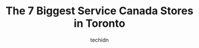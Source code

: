 ---
layout: ampstory
image: https://i0.wp.com/www.auto.or.id/wp-content/uploads/2023/06/service-canada-0-toronto-1686321902.jpeg?resize=640,853
author: techidn
featured: false
description: Toronto, Ontario, Canada is a haven for Service Canada enthusiasts, boasting an impressive array of 7 top-notch establishments. Whether youre a seasoned connoisseur or simply curious to exp
title: The 7 Biggest Service Canada Stores in Toronto
cover:
   title: The 7 Biggest Service Canada Stores in Toronto
   subtitle: AUTO.OR.ID
   background: https://www.auto.or.id/wp-content/uploads/2023/06/service-canada-0-toronto-1686321902.jpeg

pages: 
 - layout: thirds
   top: <h1>#1 Service Canada Centre</h1>
   bottom: "<p>Had a great experience today. Was here to extend the validity of my SIN. Arrived at 7-15. There was already 15-20 people lined up. Luckily for me only about 4-5 to get SI</p>"
   background: https://www.auto.or.id/wp-content/uploads/2023/06/service-canada-1-toronto-1686321904.jpeg
   backgroundblur: true
 - layout: thirds
   top: <h1>#2 Service Canada Center</h1>
   bottom: "<p>5353 Dundas St W, Etobicoke, ON M9B 6H8, Canada</p>"
   background: https://www.auto.or.id/wp-content/uploads/2023/06/service-canada-2-toronto-1686321904.jpeg
   cta:
      link: https://www.auto.or.id/the-7-biggest-service-canada-stores-in-toronto/
      text: The 7 Biggest Service Canada Stores in Toronto
 - layout: thirds
   top: <h1>#3 Service Canada</h1>
   bottom: "<p>1000 Gerrard St E 2nd Floor, Toronto, ON M4M 3G6, Canada</p>"
   background: https://images.unsplash.com/photo-1592032857148-5658283bb67b?ixlib=rb-4.0.3&ixid=MnwxMjA3fDB8MHxwaG90by1wYWdlfHx8fGVufDB8fHx8&auto=format&fit=crop&w=640&h=853&q=80
   cta:
      link: https://www.auto.or.id/the-7-biggest-service-canada-stores-in-toronto/
      text: The 7 Biggest Service Canada Stores in Toronto
 - layout: thirds
   top: <h1>#4 Service Canada Centre</h1>
   bottom: "<p>700 Lawrence Ave W #103-105, North York, ON M6A 3B4, Canada</p>"
   background: https://images.unsplash.com/photo-1594420307680-4e404e105d86?ixlib=rb-4.0.3&ixid=MnwxMjA3fDB8MHxwaG90by1wYWdlfHx8fGVufDB8fHx8&auto=format&fit=crop&w=640&h=853&q=80
   cta:
      link: https://www.auto.or.id/the-7-biggest-service-canada-stores-in-toronto/
      text: The 7 Biggest Service Canada Stores in Toronto
 - layout: thirds
   top: <h1>#5 Service canada</h1>
   bottom: "<p>6877 Goreway Dr #2, Mississauga, ON L4V 1L9, Canada</p>"
   background: https://images.unsplash.com/photo-1596639410348-8470f7fa9f84?ixlib=rb-4.0.3&ixid=MnwxMjA3fDB8MHxwaG90by1wYWdlfHx8fGVufDB8fHx8&auto=format&fit=crop&w=640&h=853&q=80
   cta:
      link: https://www.auto.or.id/the-7-biggest-service-canada-stores-in-toronto/
      text: The 7 Biggest Service Canada Stores in Toronto
 - layout: thirds
   top: <h1>#6 Service Canada Centre</h1>
   bottom: "<p>200 Town Centre Court 1st floor, Scarborough, ON M1P 4X8, Canada</p>"
   background: https://images.unsplash.com/photo-1585416354800-3d15d8801dcd?ixlib=rb-4.0.3&ixid=MnwxMjA3fDB8MHxwaG90by1wYWdlfHx8fGVufDB8fHx8&auto=format&fit=crop&w=640&h=853&q=80
   cta:
      link: https://www.auto.or.id/the-7-biggest-service-canada-stores-in-toronto/
      text: The 7 Biggest Service Canada Stores in Toronto
 - layout: thirds
   top: <h1>#7 Service Canada Centre</h1>
   bottom: "<p>2291 Kipling Ave, Toronto, ON M9W 4L6, Canada</p>"
   background: https://images.unsplash.com/photo-1639928848401-41650dc7238e?ixlib=rb-4.0.3&ixid=MnwxMjA3fDB8MHxwaG90by1wYWdlfHx8fGVufDB8fHx8&auto=format&fit=crop&w=640&h=853&q=80
   cta:
      link: https://www.auto.or.id/the-7-biggest-service-canada-stores-in-toronto/
      text: The 7 Biggest Service Canada Stores in Toronto
 - layout: thirds
   middle: Continue reading...
   background: https://images.unsplash.com/photo-1525609004556-c46c7d6cf023?ixlib=rb-4.0.3&ixid=MnwxMjA3fDB8MHxwaG90by1wYWdlfHx8fGVufDB8fHx8&auto=format&fit=crop&w=640&h=853&q=80
   cta:
      link: https://www.auto.or.id/the-7-biggest-service-canada-stores-in-toronto/
      text: The 7 Biggest Service Canada Stores in Toronto

---